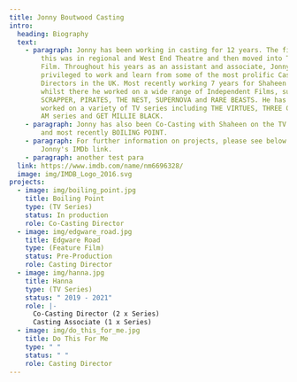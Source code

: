 ```yaml
---
title: Jonny Boutwood Casting
intro:
  heading: Biography
  text:
    - paragraph: Jonny has been working in casting for 12 years. The first 3 years of
        this was in regional and West End Theatre and then moved into TV and
        Film. Throughout his years as an assistant and associate, Jonny has been
        privileged to work and learn from some of the most prolific Casting
        Directors in the UK. Most recently working 7 years for Shaheen Baig and
        whilst there he worked on a wide range of Independent Films, such as;
        SCRAPPER, PIRATES, THE NEST, SUPERNOVA and RARE BEASTS. He has also
        worked on a variety of TV series including THE VIRTUES, THREE GIRLS, I
        AM series and GET MILLIE BLACK.
    - paragraph: Jonny has also been Co-Casting with Shaheen on the TV series of HANNA
        and most recently BOILING POINT.
    - paragraph: For further information on projects, please see below and visit
        Jonny's IMDb link.
    - paragraph: another test para
  link: https://www.imdb.com/name/nm6696328/
  image: img/IMDB_Logo_2016.svg
projects:
  - image: img/boiling_point.jpg
    title: Boiling Point
    type: (TV Series)
    status: In production
    role: Co-Casting Director
  - image: img/edgware_road.jpg
    title: Edgware Road
    type: (Feature Film)
    status: Pre-Production
    role: Casting Director
  - image: img/hanna.jpg
    title: Hanna
    type: (TV Series)
    status: " 2019 - 2021"
    role: |-
      Co-Casting Director (2 x Series)
      Casting Associate (1 x Series)
  - image: img/do_this_for_me.jpg
    title: Do This For Me
    type: " "
    status: " "
    role: Casting Director
---
```

